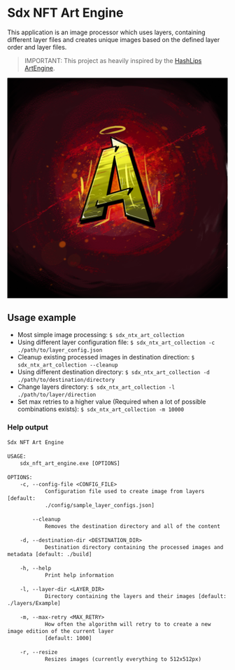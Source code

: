# Sdx NFT Art Engine

This application is an image processor which uses layers, containing different layer files and creates unique images
based on the defined layer order and layer files.

> IMPORTANT: This project as heavily inspired by the [HashLips ArtEngine](https://github.com/HashLips/hashlips_art_engine).

![Logo](/assets/Readme_Logo.png "Amen_A")

## Usage example

- Most simple image processing: `$ sdx_ntx_art_collection`
- Using different layer configuration file: `$ sdx_ntx_art_collection -c ./path/to/layer_config.json`
- Cleanup existing processed images in destination direction: `$ sdx_ntx_art_collection --cleanup`
- Using different destination directory: `$ sdx_ntx_art_collection -d ./path/to/destination/directory`
- Change layers directory: `$ sdx_ntx_art_collection -l ./path/to/layer/direction`
- Set max retries to a higher value (Required when a lot of possible combinations
  exists): `$ sdx_ntx_art_collection -m 10000`

### Help output

```text
Sdx NFT Art Engine

USAGE:
    sdx_nft_art_engine.exe [OPTIONS]

OPTIONS:
    -c, --config-file <CONFIG_FILE>
            Configuration file used to create image from layers [default:
            ./config/sample_layer_configs.json]

        --cleanup
            Removes the destination directory and all of the content

    -d, --destination-dir <DESTINATION_DIR>
            Destination directory containing the processed images and metadata [default: ./build]

    -h, --help
            Print help information

    -l, --layer-dir <LAYER_DIR>
            Directory containing the layers and their images [default: ./layers/Example]

    -m, --max-retry <MAX_RETRY>
            How often the algorithm will retry to to create a new image edition of the current layer
            [default: 1000]

    -r, --resize
            Resizes images (currently everything to 512x512px)
```
